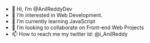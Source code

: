 - 👋 Hi, I’m @AnilReddyDev
- 👀 I’m interested in Web Development.
- 🌱 I’m currently learning JavaScript
- 💞️ I’m looking to collaborate on Front-end Web Projects
- 📫 How to reach me my twitter Id: @i_AnilReddy

<!---
AnilReddyDev/AnilReddyDev is a ✨ special ✨ repository because its `README.md` (this file) appears on your GitHub profile.
You can click the Preview link to take a look at your changes.
--->
